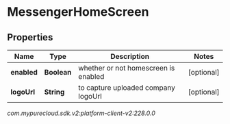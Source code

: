 # MessengerHomeScreen


## Properties

| Name | Type | Description | Notes |
| ------------ | ------------- | ------------- | ------------- |
| **enabled** | **Boolean** | whether or not homescreen is enabled |  [optional] |
| **logoUrl** | **String** | to capture uploaded company logoUrl |  [optional] |




_com.mypurecloud.sdk.v2:platform-client-v2:228.0.0_
